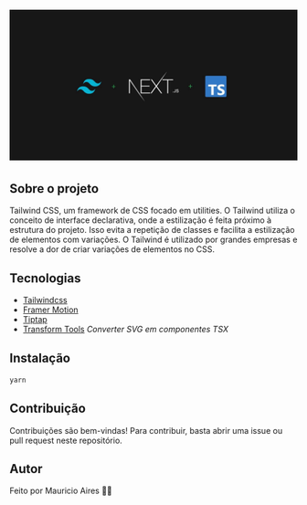 # ![Cover](.github/assets/cover.jpg)

## Sobre o projeto

Tailwind CSS, um framework de CSS focado em utilities. O Tailwind utiliza o conceito de interface declarativa, onde a estilização é feita próximo à estrutura do projeto. Isso evita a repetição de classes e facilita a estilização de elementos com variações. O Tailwind é utilizado por grandes empresas e resolve a dor de criar variações de elementos no CSS.

## Tecnologias

- [Tailwindcss](https://tailwindcss.com/)
- [Framer Motion](https://www.framer.com/)
- [Tiptap](https://tiptap.dev/)
- [Transform Tools](https://transform.tools/)
  _Converter SVG em componentes TSX_

## Instalação

```sh
yarn
```

## Contribuição

Contribuições são bem-vindas! Para contribuir, basta abrir uma issue ou pull request neste repositório.

## Autor

Feito por Mauricio Aires 👋🏽
